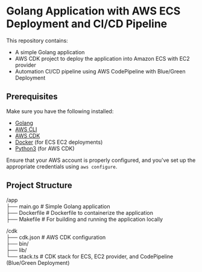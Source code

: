 # Golang Application with AWS ECS Deployment and CI/CD Pipeline

This repository contains:
- A simple Golang application
- AWS CDK project to deploy the application into Amazon ECS with EC2 provider
- Automation CI/CD pipeline using AWS CodePipeline with Blue/Green Deployment

## Prerequisites

Make sure you have the following installed:
- [Golang](https://golang.org/doc/install)
- [AWS CLI](https://docs.aws.amazon.com/cli/latest/userguide/install-cliv2.html)
- [AWS CDK](https://docs.aws.amazon.com/cdk/latest/guide/getting_started.html)
- [Docker](https://docs.docker.com/get-docker/) (for ECS EC2 deployments)
- [Python3](https://www.python.org/) (for AWS CDK)

Ensure that your AWS account is properly configured, and you've set up the appropriate credentials using `aws configure`.

## Project Structure
/app  
├── main.go                 # Simple Golang application  
├── Dockerfile              # Dockerfile to containerize the application  
├── Makefile                # For building and running the application locally  

/cdk  
├── cdk.json                # AWS CDK configuration  
├── bin/  
├── lib/  
└── stack.ts                # CDK stack for ECS, EC2 provider, and CodePipeline (Blue/Green Deployment)

